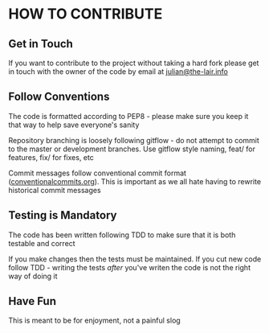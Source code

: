 # HOW TO CONTRIBUTE

## Get in Touch

If you want to contribute to the project without taking a hard fork please get in touch with the owner of the code by
email at
[julian@the-lair.info](mailto:julian@the-lair.info)

## Follow Conventions

The code is formatted according to PEP8 - please make sure you keep it that way to help save everyone's sanity

Repository branching is loosely following gitflow - do not attempt to commit to the master or development branches. Use
gitflow style naming, feat/<name> for features, fix/<name> for fixes, etc

Commit messages follow conventional commit format
([conventionalcommits.org](https://www.conventionalcommits.org/en/v1.0.0/)). This is important as we all hate having to
rewrite historical commit messages

## Testing is Mandatory

The code has been written following TDD to make sure that it is both testable and correct

If you make changes then the tests must be maintained. If you cut new code follow TDD - writing the tests *after* you've
writen the code is not the right way of doing it

## Have Fun

This is meant to be for enjoyment, not a painful slog